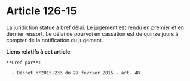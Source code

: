 # Article 126-15

La juridiction statue à bref délai. Le jugement est rendu en premier et en dernier ressort. Le délai de pourvoi en cassation
est de quinze jours à compter de la notification du jugement.

**Liens relatifs à cet article**

	**Créé par**:

	  - Décret n°2015-233 du 27 février 2015 - art. 48
